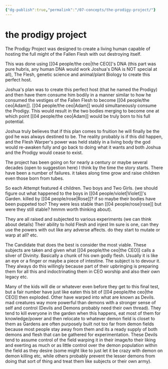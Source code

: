 ```yaml
---
{"dg-publish":true,"permalink":"/07-concepts/the-prodigy-project/"}
---
```


# the prodigy project

The Prodigy Project was designed to create a living human capable of hosting the full might of the Fallen Flesh with out destroying itself. 

This was done using [[04 people/the ceo\|the CEO]]'s DNA (this part was pure hubris, any human DNA would work Joshua's DNA is NOT special at all), The Flesh, genetic science and animal/plant Biology to create  this perfect host.  

Joshua's plan was to create this perfect host (that he named the Prodigy) and then have them consume him bodily in a manner similar to how he consumed the vestiges of the Fallen Flesh to become [[04 people/the ceo\|Adam]]. [[04 people/the ceo\|Adam]] would simultaneously consume  the Prodigy.  This would result in the two bodies merging to become one at which point [[04 people/the ceo\|Adam]] would be truly born to his full potential.  

Joshua truly believes that if this plan comes to fruition he will finally be the god he was always destined to be.   The reality probably is if this did happen, and the Flesh Warper's  power was held stably in a living body the god would re-awaken fully and go back to doing what it wants and both Joshua and the Prodigy would cease to exist.

The project has been going on for nearly a century or maybe several decades (open to suggestion here) I think by the time the story starts.  There have been a number of failures.  it takes along time grow and raise children even those born from tubes. 

 So each Attempt featured 4 children.  Two boys and Two Girls.  (we should figure out what happened to the boys in [[04 people/violet\|Violet]]'s Garden.  killed by [[04 people/rose\|Rose]]?  if so maybe their bodies have been puppeted too?  They were less stable than [[04 people/rose\|rose]] but were they still stable? hmmm worth thinking about).  

They are all raised and subjected to various experiments (we can think about details)  Their ability to hold Flesh and injest Im sure is one,  can they use the powers with out like any adverse affects.  do they start to mutate or warp at all?  etc. 

The Candidate that does the best is consider the most viable.  These subjects are taken and given what [[04 people/the ceo\|the CEO]] calls a sliver of Divinity.  Basically a chunk of his own godly flesh.  Usually it is like an eye or a finger or maybe a piece of intestine.  The subject is to devour it.  They always do this willingly because part of their upbringing is preparing them for all this and indoctrinating them in CEO worship and also their own legacy etc.

Many of the kids will die or whatever even before they get to this final test, but a fair number have just like eaten this bit of [[04 people/the ceo\|the CEO]] then exploded.  Other have warped into what are known as Devils.  mad creatures way more powerful than demons with a stronger sense of self and control (Devils and Demons probably need their own thread).  They tend to kill everyone in the garden when this happens, eat most of them for knowledge/power and then relocate to whatever demon field is closet to them as Gardens are often purposely built not too far from demon fields because most people stay away from them and its a ready supply of both demons and flesh that can be gathered for experimentation. These Devils tend to assume control of the field warping it in their image/to their liking and exerting as much or as little control over the demon population within the field as they desire (some might like to just let it be crazy with demon on demon killing etc, while others probably prevent the lesser demons from doing that sort of thing and treat them like subjects or their own army).